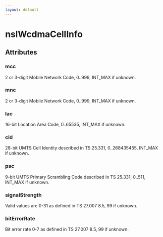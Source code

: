 ```yaml
---
layout: default
---
```


# nsIWcdmaCellInfo #

## Attributes ##

### mcc ###

2 or 3-digit Mobile Network Code, 0..999, INT_MAX if unknown.


### mnc ###

2 or 3-digit Mobile Network Code, 0..999, INT_MAX if unknown.


### lac ###

16-bit Location Area Code, 0..65535, INT_MAX if unknown.


### cid ###

28-bit UMTS Cell Identity described in TS 25.331, 0..268435455,
INT_MAX if unknown.


### psc ###

9-bit UMTS Primary Scrambling Code described in TS 25.331, 0..511,
INT_MAX if unknown.


### signalStrength ###

Valid values are 0-31 as defined in TS 27.007 8.5, 99 if unknown.


### bitErrorRate ###

Bit error rate 0-7 as defined in TS 27.007 8.5, 99 if unknown.

